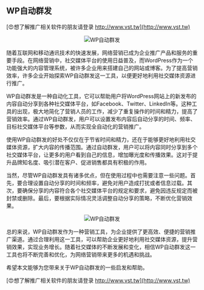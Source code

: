 ## **WP自动群发**

[😍想了解推广相关软件的朋友请登录 http://www.vst.tw](http://www.vst.tw)

 <center><img src="https://vst.tw/MP4/tuiguang/png/7.png" alt="WP自动群发"></center>

随着互联网和移动通讯技术的快速发展，网络营销已成为企业推广产品和服务的重要手段。在网络营销中，社交媒体平台的使用日益普及，而WordPress作为一个功能强大的内容管理系统，被许多企业用来搭建自己的网站或博客。为了提高营销效率，许多企业开始探索WP自动群发这一工具，以便更好地利用社交媒体资源进行推广。

WP自动群发是一种自动化工具，它可以帮助用户将WordPress网站上的新发布的内容自动分享到各种社交媒体平台，如Facebook、Twitter、LinkedIn等。这种工具的出现，极大地简化了营销人员的工作，减少了重复操作的时间和精力，提高了营销效率。通过WP自动群发，用户可以设置发布内容后自动分享的时间、频率、目标社交媒体平台等参数，从而实现全自动化的营销推广。

使用WP自动群发的好处不仅仅在于节省时间和精力，还在于能够更好地利用社交媒体资源，扩大内容的传播范围。通过自动群发，用户可以将内容同时分享到多个社交媒体平台，让更多的用户看到自己的信息，增加曝光度和传播效果。这对于提升品牌知名度、吸引潜在客户、促进销售都具有积极的作用。

当然，尽管WP自动群发具有诸多优点，但在使用过程中也需要注意一些问题。首先，要合理设置自动分享的时间和频率，避免对用户造成打扰或者信息过载。其次，要确保分享的内容符合各个社交媒体平台的规定和要求，避免因违反规定而被封禁或删除。最后，要根据实际情况灵活调整自动分享的策略，不断优化营销效果。

 <center><img src="https://vst.tw/MP4/tuiguang/png/2.png" alt="WP自动群发"></center>

总的来说，WP自动群发作为一种营销工具，为企业提供了更高效、便捷的营销推广渠道。通过合理利用这一工具，可以帮助企业更好地利用社交媒体资源，提升营销效果，实现业务增长。随着社交媒体的不断发展和变化，相信WP自动群发这一工具也将不断完善和优化，为网络营销带来更多的机遇和挑战。

希望本文能够为您带来关于WP自动群发的一些启发和帮助。

[😍想了解推广相关软件的朋友请登录 http://www.vst.tw](http://www.vst.tw)



